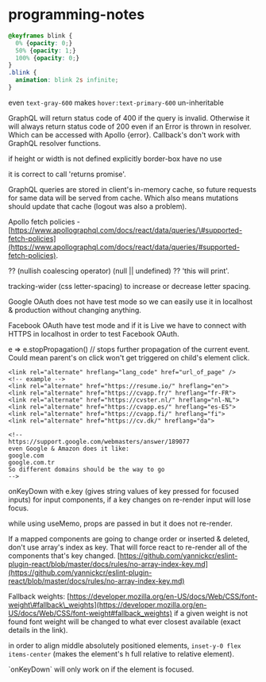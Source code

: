# programming-notes

```css
@keyframes blink {
  0% {opacity: 0;}
  50% {opacity: 1;}
  100% {opacity: 0;}
}
.blink {
  animation: blink 2s infinite;
}

```

even `text-gray-600` makes `hover:text-primary-600` un-inheritable

GraphQL will return status code of 400 if the query is invalid. Otherwise it will always return status code of 200 even if an Error is thrown in resolver. Which can be accessed with Apollo {error}. Callback's don't work with GraphQL resolver functions.

if height or width is not defined explicitly border-box have no use

it is correct to call 'returns promise'. 

GraphQL queries are stored in client's in-memory cache, so future requests for same data will be served from cache. Which also means mutations should update that cache \(logout was also a problem\). 

Apollo fetch policies - [https://www.apollographql.com/docs/react/data/queries/\#supported-fetch-policies](https://www.apollographql.com/docs/react/data/queries/#supported-fetch-policies).

?? \(nullish coalescing operator\) \(null \|\| undefined\) ?? 'this will print'.

tracking-wider \(css letter-spacing\) to increase or decrease letter spacing.

Google OAuth does not have test mode so we can easily use it in localhost & production without changing anything. 

Facebook OAuth have test mode and if it is Live we have to connect with HTTPS in localhost in order to test Facebook OAuth.

e =&gt; e.stopPropagation\(\) // stops further propagation of the current event. Could mean parent's on click won't get triggered on child's element click.

```markup
<link rel="alternate" hreflang="lang_code" href="url_of_page" />
<!-- example -->
<link rel="alternate" href="https://resume.io/" hreflang="en">
<link rel="alternate" href="https://cvapp.fr/" hreflang="fr-FR">
<link rel="alternate" href="https://cvster.nl/" hreflang="nl-NL">
<link rel="alternate" href="https://cvapp.es/" hreflang="es-ES">
<link rel="alternate" href="https://cvapp.fi/" hreflang="fi">
<link rel="alternate" href="https://cv.dk/" hreflang="da">

<!-- 
https://support.google.com/webmasters/answer/189077
even Google & Amazon does it like:
google.com
google.com.tr
So different domains should be the way to go 
-->

```

onKeyDown with e.key \(gives string values of key pressed for focused inputs\) for input components, if a key changes on re-render input will lose focus.

while using useMemo, props are passed in but it does not re-render.

If a mapped components are going to change order or inserted & deleted, don't use array's index as key. That will force react to re-render all of the components that's key changed. [https://github.com/yannickcr/eslint-plugin-react/blob/master/docs/rules/no-array-index-key.md](https://github.com/yannickcr/eslint-plugin-react/blob/master/docs/rules/no-array-index-key.md)

Fallback weights: [https://developer.mozilla.org/en-US/docs/Web/CSS/font-weight\#fallback\_weights](https://developer.mozilla.org/en-US/docs/Web/CSS/font-weight#fallback_weights) if a given weight is not found font weight will be changed to what ever closest available \(exact details in the link\).

in order to align middle absolutely positioned elements, `inset-y-0 flex items-center` \(makes the element's h full relative to relative element\).

\`onKeyDown\` will only work on if the element is focused.

